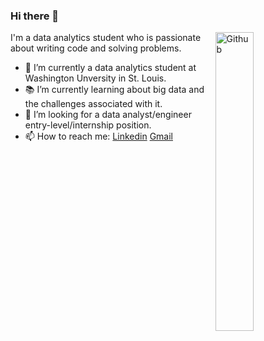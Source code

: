 ### Hi there 👋

<img width="35%" align="right" alt="Github" src="https://user-images.githubusercontent.com/48678280/88862734-4903af80-d201-11ea-968b-9c939d88a37c.gif" />

I'm a data analytics student who is passionate about writing code and solving problems.

- 🔭 I’m currently a data analytics student at Washington Unversity in St. Louis.
- 📚 I’m currently learning about big data and the challenges associated with it.
- 👯 I’m looking for a data analyst/engineer entry-level/internship position. 
- 📫 How to reach me: [Linkedin](https://www.linkedin.com/in/jason-o-yun-302a86a3/) [Gmail](mailto:wonhee3472@gmail.com)
